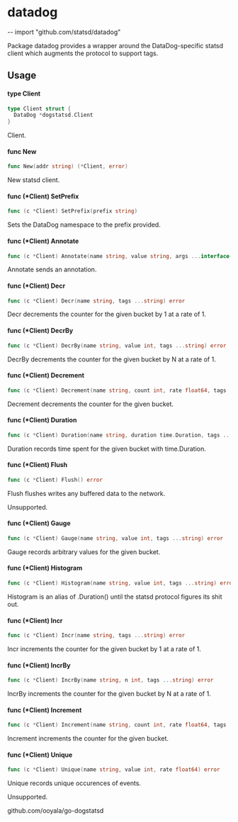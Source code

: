 # datadog
--
    import "github.com/statsd/datadog"

Package datadog provides a wrapper around the DataDog-specific statsd client
which augments the protocol to support tags.

## Usage

#### type Client

```go
type Client struct {
  DataDog *dogstatsd.Client
}
```

Client.

#### func  New

```go
func New(addr string) (*Client, error)
```
New statsd client.

#### func (*Client) SetPrefix

```go
func (c *Client) SetPrefix(prefix string)
```
Sets the DataDog namespace to the prefix provided.


#### func (*Client) Annotate

```go
func (c *Client) Annotate(name string, value string, args ...interface{}) error
```
Annotate sends an annotation.

#### func (*Client) Decr

```go
func (c *Client) Decr(name string, tags ...string) error
```
Decr decrements the counter for the given bucket by 1 at a rate of 1.

#### func (*Client) DecrBy

```go
func (c *Client) DecrBy(name string, value int, tags ...string) error
```
DecrBy decrements the counter for the given bucket by N at a rate of 1.

#### func (*Client) Decrement

```go
func (c *Client) Decrement(name string, count int, rate float64, tags ...string) error
```
Decrement decrements the counter for the given bucket.

#### func (*Client) Duration

```go
func (c *Client) Duration(name string, duration time.Duration, tags ...string) error
```
Duration records time spent for the given bucket with time.Duration.

#### func (*Client) Flush

```go
func (c *Client) Flush() error
```
Flush flushes writes any buffered data to the network.

Unsupported.

#### func (*Client) Gauge

```go
func (c *Client) Gauge(name string, value int, tags ...string) error
```
Gauge records arbitrary values for the given bucket.

#### func (*Client) Histogram

```go
func (c *Client) Histogram(name string, value int, tags ...string) error
```
Histogram is an alias of .Duration() until the statsd protocol figures its shit
out.

#### func (*Client) Incr

```go
func (c *Client) Incr(name string, tags ...string) error
```
Incr increments the counter for the given bucket by 1 at a rate of 1.

#### func (*Client) IncrBy

```go
func (c *Client) IncrBy(name string, n int, tags ...string) error
```
IncrBy increments the counter for the given bucket by N at a rate of 1.

#### func (*Client) Increment

```go
func (c *Client) Increment(name string, count int, rate float64, tags ...string) error
```
Increment increments the counter for the given bucket.

#### func (*Client) Unique

```go
func (c *Client) Unique(name string, value int, rate float64) error
```
Unique records unique occurences of events.

Unsupported.

github.com/ooyala/go-dogstatsd
